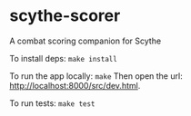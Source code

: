 # scythe-scorer
A combat scoring companion for Scythe

To install deps: `make install`

To run the app locally: `make`
Then open the url: [http://localhost:8000/src/dev.html](http://localhost:8000/src/dev.html).

To run tests: `make test`
